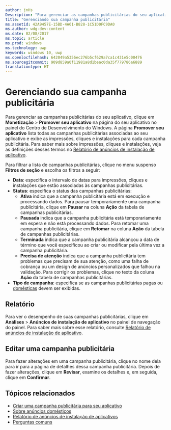 ```yaml
---
author: jnHs
Description: "Para gerenciar as campanhas publicitárias do seu aplicativo, clique em Monetização &gt; Promover seu aplicativo na página do seu aplicativo no painel do Centro de Desenvolvimento do Windows."
title: "Gerenciando sua campanha publicitária"
ms.assetid: 42A9457E-15BD-4A61-B828-1C51D0FC9DA0
ms.author: wdg-dev-content
ms.date: 02/08/2017
ms.topic: article
ms.prod: windows
ms.technology: uwp
keywords: windows 10, uwp
ms.openlocfilehash: 642049a5356ec276b5cf629a7ca1c431e5c00476
ms.sourcegitcommit: 909d859a0f11981a8d1beac0da35f779786a6889
translationtype: HT
---
```

# <a name="managing-your-ad-campaign"></a>Gerenciando sua campanha publicitária


Para gerenciar as campanhas publicitárias do seu aplicativo, clique em **Monetização** &gt; **Promover seu aplicativo** na página do seu aplicativo no painel do Centro de Desenvolvimento do Windows. A página **Promover seu aplicativo** lista todas as campanhas publicitárias associadas ao seu aplicativo e exibe as impressões, cliques e instalações para cada campanha publicitária. Para saber mais sobre impressões, cliques e instalações, veja as definições desses termos no [Relatório de anúncios de instalação de aplicativo](app-install-ads-reports.md).

Para filtrar a lista de campanhas publicitárias, clique no menu suspenso **Filtros de seção** e escolha os filtros a seguir:

-   **Data**: especifica o intervalo de datas para impressões, cliques e instalações que estão associadas às campanhas publicitárias.
-   **Status**: especifica o status das campanhas publicitárias:
    -   **Ativa** indica que a campanha publicitária está em execução e processando dados. Para pausar temporariamente uma campanha publicitária, clique em **Pausar** na coluna **Ação** da tabela de campanhas publicitárias.
    -   **Pausada** indica que a campanha publicitária está temporariamente em espera e não está processando dados. Para retomar uma campanha publicitária, clique em **Retomar** na coluna **Ação** da tabela de campanhas publicitárias.
    -   **Terminada** indica que a campanha publicitária alcançou a data de término que você especificou ao criar ou modificar pela última vez a campanha publicitária.
    -   **Precisa de atenção** indica que a campanha publicitária tem problemas que precisam de sua atenção, como uma falha de cobrança ou um design de anúncios personalizados que falhou na validação. Para corrigir os problemas, clique no texto da coluna **Ação** da tabela de campanhas publicitárias.
-   **Tipo de campanha**: especifica se as campanhas publicitárias pagas ou [domésticas](about-house-ads.md) devem ser exibidas.

## <a name="report"></a>Relatório


Para ver o desempenho de suas campanhas publicitárias, clique em **Análises** &gt; **Anúncios de instalação de aplicativo** no painel de navegação do painel. Para saber mais sobre esse relatório, consulte [Relatório de anúncios de instalação de aplicativo](app-install-ads-reports.md).

## <a name="edit-an-ad-campaign"></a>Editar uma campanha publicitária


Para fazer alterações em uma campanha publicitária, clique no nome dela para ir para a página de detalhes dessa campanha publicitária. Depois de fazer alterações, clique em **Revisar**, examine os detalhes e, em seguida, clique em **Confirmar**.

## <a name="related-topics"></a>Tópicos relacionados


* [Criar uma campanha publicitária para seu aplicativo](create-an-ad-campaign-for-your-app.md)
* [Sobre anúncios domésticos](about-house-ads.md)
* [Relatório de anúncios de instalação de aplicativos](app-install-ads-reports.md)
* [Perguntas comuns](common-questions.md)
 

 




